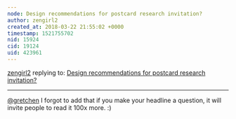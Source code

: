 ```yaml
---
node: Design recommendations for postcard research invitation?
author: zengirl2
created_at: 2018-03-22 21:55:02 +0000
timestamp: 1521755702
nid: 15924
cid: 19124
uid: 423961
---
```




[zengirl2](../profile/zengirl2) replying to: [Design recommendations for postcard research invitation?](../notes/gretchengehrke/03-12-2018/design-recommendations-for-postcard-research-invitation)

----
[@gretchen](/profile/gretchen) I forgot to add that if you make your headline a question, it will invite people to read it 100x more. :)